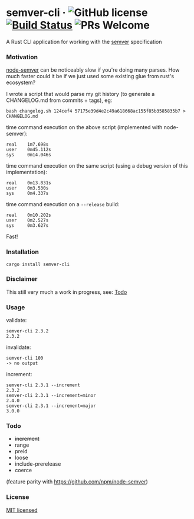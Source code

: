 # semver-cli &middot; ![GitHub license](https://img.shields.io/badge/license-MIT-blue.svg) [![Build Status](https://travis-ci.org/learnmerust/semver.svg?branch=master)](https://travis-ci.org/learnmerust/semver) ![PRs Welcome](https://img.shields.io/badge/PRs-welcome-brightgreen.svg)

A Rust CLI application for working with the [semver](https://semver.org/) specification

### Motivation
[node-semver](https://github.com/npm/node-semver) can be noticeably slow if you're doing many parses. How much faster could it be if we just used some existing glue from rust's ecosystem?

I wrote a script that would parse my git history (to generate a CHANGELOG.md from commits + tags), eg:  
```
bash changelog.sh 124cef4 57175e39d4e2c49a618668ac155f85b3585835b7 > CHANGELOG.md
```

time command execution on the above script (implemented with node-semver):
```
real    1m7.698s
user    0m45.112s
sys     0m14.046s
```
time command execution on the same script (using a debug version of this implementation):
```
real    0m13.831s
user    0m3.530s
sys     0m4.337s
```
time command execution on a `--release` build:
```
real    0m10.202s
user    0m2.527s
sys     0m3.627s
```
Fast!

### Installation
```
cargo install semver-cli
```

### Disclaimer
This still very much a work in progress, see: [Todo](#todo)

### Usage
validate:
```
semver-cli 2.3.2
2.3.2
```
invalidate:
```
semver-cli 100
-> no output
```
increment:
```
semver-cli 2.3.1 --increment
2.3.2
semver-cli 2.3.1 --increment=minor
2.4.0
semver-cli 2.3.1 --increment=major
3.0.0
```
### Todo
- <strike>increment</strike>
- range
- preid
- loose
- include-prerelease
- coerce

(feature parity with https://github.com/npm/node-semver)
### License

[MIT licensed](./LICENSE)
